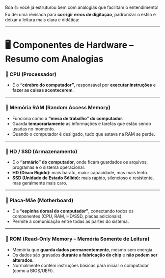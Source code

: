 Boa 👍 você já estruturou bem com analogias que facilitam o entendimento!
Eu dei uma revisada para **corrigir erros de digitação**, padronizar o estilo e deixar a leitura mais clara e didática:

---

# 🖥️ Componentes de Hardware – Resumo com Analogias

### 🔹 CPU (Processador)

* É o **“cérebro do computador”**, responsável por **executar instruções** e **fazer as coisas acontecerem**.

---

### 🔹 Memória RAM (Random Access Memory)

* Funciona como a **“mesa de trabalho” do computador**.
* Guarda **temporariamente** as informações e tarefas que estão sendo usadas no momento.
* Quando o computador é desligado, tudo que estava na RAM se perde.

---

### 🔹 HD / SSD (Armazenamento)

* É o **“armário” do computador**, onde ficam guardados os arquivos, programas e o sistema operacional.
* **HD (Disco Rígido):** mais barato, maior capacidade, mas mais lento.
* **SSD (Unidade de Estado Sólido):** mais rápido, silencioso e resistente, mas geralmente mais caro.

---

### 🔹 Placa-Mãe (Motherboard)

* É a **“espinha dorsal do computador”**, conectando todos os componentes (CPU, RAM, HD/SSD, placas adicionais).
* Permite a comunicação entre todas as partes do sistema.

---

### 🔹 ROM (Read-Only Memory – Memória Somente de Leitura)

* Memória que **guarda dados permanentemente**, mesmo sem energia.
* Os dados são gravados **durante a fabricação do chip** e **não podem ser alterados**.
* Normalmente contém instruções básicas para iniciar o computador (como a BIOS/UEFI).
